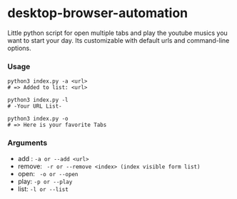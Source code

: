 # desktop-browser-automation

Little python script for open multiple tabs and play the youtube musics you want to start your day. Its customizable with default urls and command-line options.

### Usage

```
python3 index.py -a <url>
# => Added to list: <url>

python3 index.py -l
# -Your URL List-

python3 index.py -o
# => Here is your favorite Tabs
```

### Arguments

- add : ``` -a or --add <url> ```
- remove: ``` -r or --remove <index> (index visible form list)```
- open: ``` -o or --open```
- play: ``` -p or --play ```
- list: ``` -l or --list ```
